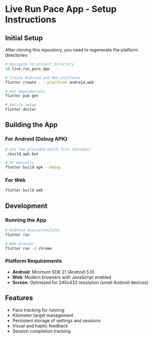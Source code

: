 # Live Run Pace App - Setup Instructions

## Initial Setup

After cloning this repository, you need to regenerate the platform directories:

```bash
# Navigate to project directory
cd live_run_pace_app

# Create Android and Web platforms
flutter create . --platforms android,web

# Get dependencies
flutter pub get

# Verify setup
flutter doctor
```

## Building the App

### For Android (Debug APK)
```bash
# Use the provided batch file (Windows)
./build_apk.bat

# Or manually
flutter build apk --debug
```

### For Web
```bash
flutter build web
```

## Development

### Running the App
```bash
# Android device/emulator
flutter run

# Web browser
flutter run -d chrome
```

### Platform Requirements
- **Android**: Minimum SDK 21 (Android 5.0)
- **Web**: Modern browsers with JavaScript enabled
- **Screen**: Optimized for 240x432 resolution (small Android devices)

## Features
- Pace tracking for running
- Kilometer target management
- Persistent storage of settings and sessions
- Visual and haptic feedback
- Session completion tracking